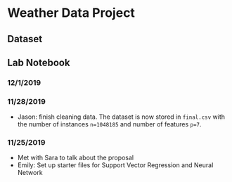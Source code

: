 # Weather Data Project

## Dataset


## Lab Notebook

### 12/1/2019

### 11/28/2019
- Jason: finish cleaning data. The dataset is now stored in `final.csv` with the number of instances `n=1048185` and number of features `p=7`. 

### 11/25/2019
- Met with Sara to talk about the proposal
- Emily: Set up starter files for Support Vector Regression and Neural Network